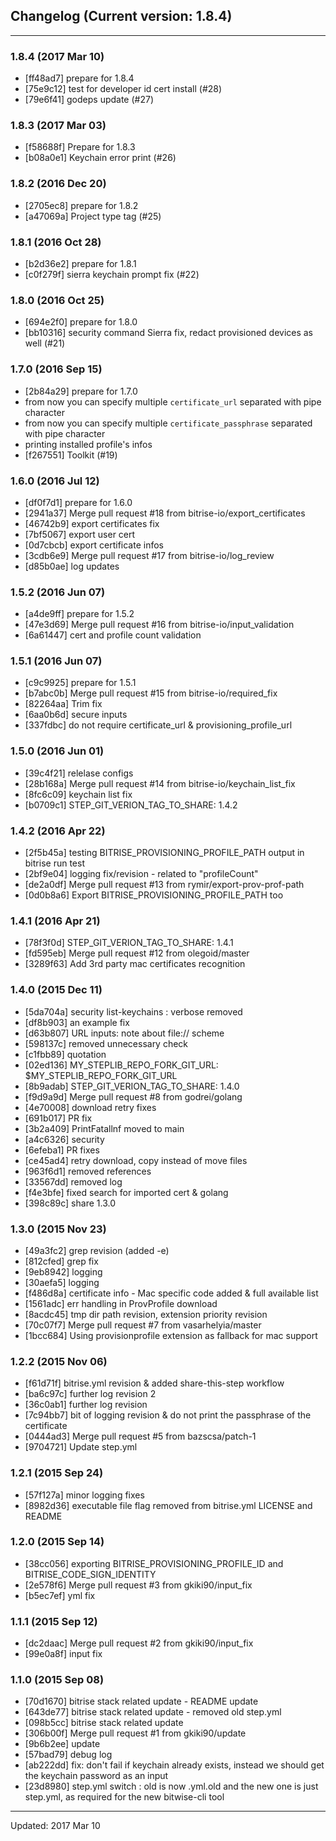 ## Changelog (Current version: 1.8.4)

-----------------

### 1.8.4 (2017 Mar 10)

* [ff48ad7] prepare for 1.8.4
* [75e9c12] test for developer id cert install (#28)
* [79e6f41] godeps update (#27)

### 1.8.3 (2017 Mar 03)

* [f58688f] Prepare for 1.8.3
* [b08a0e1] Keychain error print (#26)

### 1.8.2 (2016 Dec 20)

* [2705ec8] prepare for 1.8.2
* [a47069a] Project type tag (#25)

### 1.8.1 (2016 Oct 28)

* [b2d36e2] prepare for 1.8.1
* [c0f279f] sierra keychain prompt fix (#22)

### 1.8.0 (2016 Oct 25)

* [694e2f0] prepare for 1.8.0
* [bb10316] security command Sierra fix, redact provisioned devices as well (#21)

### 1.7.0 (2016 Sep 15)

* [2b84a29] prepare for 1.7.0
* from now you can specify multiple `certificate_url` separated with pipe character
* from now you can specify multiple `certificate_passphrase` separated with pipe character
* printing installed profile's infos 
* [f267551] Toolkit (#19)

### 1.6.0 (2016 Jul 12)

* [df0f7d1] prepare for 1.6.0
* [2941a37] Merge pull request #18 from bitrise-io/export_certificates
* [46742b9] export certificates fix
* [7bf5067] export user cert
* [0d7cbcb] export certificate infos
* [3cdb6e9] Merge pull request #17 from bitrise-io/log_review
* [d85b0ae] log updates

### 1.5.2 (2016 Jun 07)

* [a4de9ff] prepare for 1.5.2
* [47e3d69] Merge pull request #16 from bitrise-io/input_validation
* [6a61447] cert and profile count validation

### 1.5.1 (2016 Jun 07)

* [c9c9925] prepare for 1.5.1
* [b7abc0b] Merge pull request #15 from bitrise-io/required_fix
* [82264aa] Trim fix
* [6aa0b6d] secure inputs
* [337fdbc] do not require certificate_url & provisioning_profile_url

### 1.5.0 (2016 Jun 01)

* [39c4f21] relelase configs
* [28b168a] Merge pull request #14 from bitrise-io/keychain_list_fix
* [8fc6c09] keychain list fix
* [b0709c1] STEP_GIT_VERION_TAG_TO_SHARE: 1.4.2

### 1.4.2 (2016 Apr 22)

* [2f5b45a] testing BITRISE_PROVISIONING_PROFILE_PATH output in bitrise run test
* [2bf9e04] logging fix/revision - related to "profileCount"
* [de2a0df] Merge pull request #13 from rymir/export-prov-prof-path
* [0d0b8a6] Export BITRISE_PROVISIONING_PROFILE_PATH too

### 1.4.1 (2016 Apr 21)

* [78f3f0d] STEP_GIT_VERION_TAG_TO_SHARE: 1.4.1
* [fd595eb] Merge pull request #12 from olegoid/master
* [3289f63] Add 3rd party mac certificates recognition

### 1.4.0 (2015 Dec 11)

* [5da704a] security list-keychains : verbose removed
* [df8b903] an example fix
* [d63b807] URL inputs: note about file:// scheme
* [598137c] removed unnecessary check
* [c1fbb89] quotation
* [02ed136] MY_STEPLIB_REPO_FORK_GIT_URL: $MY_STEPLIB_REPO_FORK_GIT_URL
* [8b9adab] STEP_GIT_VERION_TAG_TO_SHARE: 1.4.0
* [f9d9a9d] Merge pull request #8 from godrei/golang
* [4e70008] download retry fixes
* [691b017] PR fix
* [3b2a409] PrintFatallnf moved to main
* [a4c6326] security
* [6efeba1] PR fixes
* [ce45ad4] retry download, copy instead of move files
* [963f6d1] removed references
* [33567dd] removed log
* [f4e3bfe] fixed search for imported cert & golang
* [398c89c] share 1.3.0

### 1.3.0 (2015 Nov 23)

* [49a3fc2] grep revision (added -e)
* [812cfed] grep fix
* [9eb8942] logging
* [30aefa5] logging
* [f486d8a] certificate info - Mac specific code added & full available list
* [1561adc] err handling in ProvProfile download
* [8acdc45] tmp dir path revision, extension priority revision
* [70c07f7] Merge pull request #7 from vasarhelyia/master
* [1bcc684] Using provisionprofile extension as fallback for mac support

### 1.2.2 (2015 Nov 06)

* [f61d71f] bitrise.yml revision & added share-this-step workflow
* [ba6c97c] further log revision 2
* [36c0ab1] further log revision
* [7c94bb7] bit of logging revision & do not print the passphrase of the certificate
* [0444ad3] Merge pull request #5 from bazscsa/patch-1
* [9704721] Update step.yml

### 1.2.1 (2015 Sep 24)

* [57f127a] minor logging fixes
* [8982d36] executable file flag removed from bitrise.yml LICENSE and README

### 1.2.0 (2015 Sep 14)

* [38cc056] exporting BITRISE_PROVISIONING_PROFILE_ID and BITRISE_CODE_SIGN_IDENTITY
* [2e578f6] Merge pull request #3 from gkiki90/input_fix
* [b5ec7ef] yml fix

### 1.1.1 (2015 Sep 12)

* [dc2daac] Merge pull request #2 from gkiki90/input_fix
* [99e0a8f] input fix

### 1.1.0 (2015 Sep 08)

* [70d1670] bitrise stack related update - README update
* [643de77] bitrise stack related update - removed old step.yml
* [098b5cc] bitrise stack related update
* [306b00f] Merge pull request #1 from gkiki90/update
* [9b6b2ee] update
* [57bad79] debug log
* [ab222dd] fix: don't fail if keychain already exists, instead we should get the keychain password as an input
* [23d8980] step.yml switch : old is now .yml.old and the new one is just step.yml, as required for the new bitwise-cli tool

-----------------

Updated: 2017 Mar 10